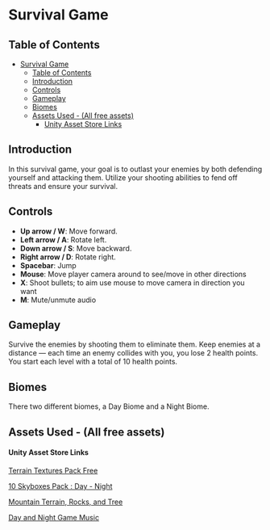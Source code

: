 # Survival Game

## Table of Contents

- [Survival Game](#survival-game)
  - [Table of Contents](#table-of-contents)
  - [Introduction](#introduction)
  - [Controls](#controls)
  - [Gameplay](#gameplay)
  - [Biomes](#biomes)
  - [Assets Used - (All free assets)](#assets-used---all-free-assets)
      - [Unity Asset Store Links](#unity-asset-store-links)

## Introduction

In this survival game, your goal is to outlast your enemies by both defending yourself and attacking them. Utilize your shooting abilities to fend off threats and ensure your survival.

## Controls

-   **Up arrow / W**: Move forward.
-   **Left arrow / A**: Rotate left.
-   **Down arrow / S**: Move backward.
-   **Right arrow / D**: Rotate right.
-   **Spacebar**: Jump
-   **Mouse**: Move player camera around to see/move in other directions
-   **X**: Shoot bullets; to aim use mouse to move camera in direction you want
-   **M**: Mute/unmute audio

## Gameplay

Survive the enemies by shooting them to eliminate them. Keep enemies at a distance — each time an enemy collides with you, you lose 2 health points. You start each level with a total of 10 health points.

## Biomes

There two different biomes, a Day Biome and a Night Biome.

## Assets Used - (All free assets)

#### Unity Asset Store Links

[Terrain Textures Pack Free](https://assetstore.unity.com/packages/2d/textures-materials/nature/terrain-textures-pack-free-139542)

[10 Skyboxes Pack : Day - Night](https://assetstore.unity.com/packages/2d/textures-materials/sky/10-skyboxes-pack-day-night-32236)

[Mountain Terrain, Rocks, and Tree](https://assetstore.unity.com/packages/3d/environments/landscapes/mountain-terrain-rocks-and-tree-97905)

[Day and Night Game Music](https://assetstore.unity.com/packages/audio/music/day-and-night-game-music-225330)
